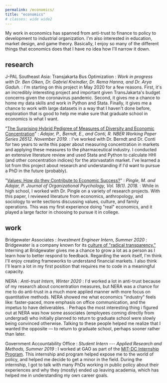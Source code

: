 ```yaml
---
permalink: /economics/
title: "economics"
# classes: wide wide2
---
```


My work in economics has spanned from anti-trust to finance to policy to development to industrial organization. I'm also interested in education, market design, and game theory. Basically, I enjoy so many of the different things that economics does that I have no idea how I'll narrow it down.

## research

J-PAL Southeast Asia: Transjakarta Bus Optimization
: *Work in progress with Dr. Ben Olken, Dr. Gabriel Kreindler, Dr. Rema Hanna, and Dr. Arya Gaduh.*
: I'm starting on this project in May 2020 for a few reasons. First, it's an incredibly interesting project and important given TransJakarta's budget concerns given the coronavirus pandemic. Second, it gives me a chance to home my data skills and work in Python and Stata. Finally, it gives me a chance to work with large datasets in a way that I haven't done before, exploration that is good to help me make sure that graduate school in economics is what I want.

"[The Surprising Hybrid Pedigree of Measures of Diversity and Economic Concentration](https://www.nber.org/papers/w26512.pdf)"
: *Adajar, P., Berndt, E., and Conti, R. NBER Working Paper Series 26512. November 2019.*
: I've worked with Dr. Berndt and Dr. Conti for two years to write this paper about measuring concentration in markets and applying these measures to the pharmaceutical industry. I conducted an extensive literature review and used Stata and Python to calculate HHI (and other concentration indices) for the atorvastatin market. I've learned a lot from this project about research and understanding if I'd want to pursue a PhD in the future (probably).

"[Values: How do they Contribute to Economic Success?](http://www.na-businesspress.com/JOP/JOP18-1/PingleM_18_1.pdf)"
: *Pingle, M. and Adajar, P. Journal of Organizational Psychology, Vol. 18(1). 2018.*
: While in high school, I worked with Dr. Pingle on a variety of research projects. With this paper, I reviewed literature from economics, anthropology, and sociology to write sections discussing values, culture, and family operations. This was my first experience doing "real" economics, and it played a large factor in choosing to pursue it in college.

## work
Bridgewater Associates
: *Investment Engineer Intern, Summer 2020*
: Bridgewater is a company known for its [culture of "radical transparency."](https://www.bridgewater.com/media-archive/culture/) Interning at Bridgewater gives me a chance to grow a lot as a person as I learn how to better respond to feedback. Regarding the work itself, I'm think I'll enjoy creating frameworks to understand financial markets. I also think I'll learn a lot in my first position that requires me to code in a meaningful capacity. 

NERA
: *Anti-trust Intern, Winter 2020*
: I'd worked a lot in anti-trust because of my research about concentration measures, but NERA was a chance for me to do anti-trust in a much more applied manner with more focus on quantitative methods. NERA showed me what economics "industry" feels like: faster-paced, more emphasis on office communication, and the impetus to have deliverables.
: Perhaps the most interesting thing i figured out at NERA was how some associates (employees coming directly from undergrad) who initially planned to return to graduate school were slowly being convinced otherwise. Talking to these people helped me realize that I wanted the opposite — to return to graduate school, perhaps sooner rather than later.

Government Accountability Office
: *Student Intern --- Applied Research and Methods, Summer 2019*
: I worked at GAO as part of the [MIT-DC Internship Program](http://web.mit.edu/summerwash/). This internship and program helped expose me to the world of policy, and helped me decide to get a minor in the field. During the internship, I got to talk with many PhDs working in public policy about their experiences and why they (mostly) ended up leaving academia, which has helped me in understanding my own career goals.

